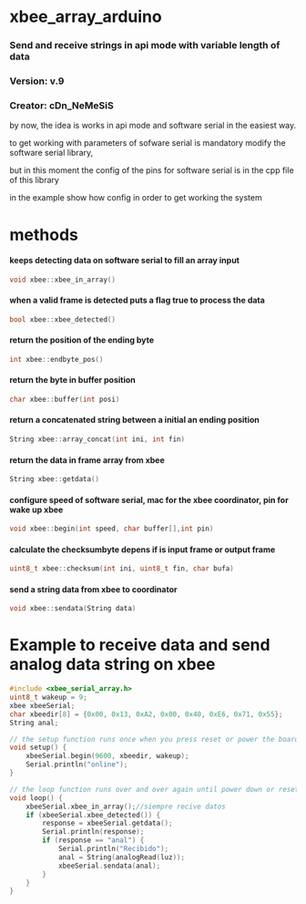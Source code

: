 # xbee_array_arduino
### Send and receive strings in api mode with variable length of data
### Version:  v.9
### Creator: cDn_NeMeSiS

by now, the idea is works in api mode and software serial in the easiest way.

to get working with parameters of sofware serial is mandatory modify the software serial library, 

but in this moment the config of the pins for software serial is in the cpp file of this library

in the example show how config in order to get working the system

# methods

#### keeps detecting data on software serial to fill an array input
``` c++
void xbee::xbee_in_array() 
```

#### when a valid frame is detected puts a flag true to process the data
``` c++
bool xbee::xbee_detected() 
```
#### return the position of the ending byte
``` c++ 
int xbee::endbyte_pos() 
```

#### return the byte in buffer position
``` c++
char xbee::buffer(int posi)
```

#### return a concatenated string between a initial an ending position
``` c++
String xbee::array_concat(int ini, int fin) 
```

#### return the data in frame array from xbee
``` c++
String xbee::getdata()
```

#### configure speed of software serial, mac for the xbee coordinator, pin for wake up xbee
``` c++
void xbee::begin(int speed, char buffer[],int pin)
```

#### calculate the checksumbyte depens if is input frame or output frame
``` c++
uint8_t xbee::checksum(int ini, uint8_t fin, char bufa) 
```

#### send a string data from xbee to coordinator
``` c++
void xbee::sendata(String data) 
```

# Example to receive data and send analog data string on xbee

``` c++
#include <xbee_serial_array.h>
uint8_t wakeup = 9;
xbee xbeeSerial;
char xbeedir[8] = {0x00, 0x13, 0xA2, 0x00, 0x40, 0xE6, 0x71, 0x55};
String anal;

// the setup function runs once when you press reset or power the board
void setup() {
	xbeeSerial.begin(9600, xbeedir, wakeup);
	Serial.println("online");
}

// the loop function runs over and over again until power down or reset
void loop() {
	xbeeSerial.xbee_in_array();//siempre recive datos
	if (xbeeSerial.xbee_detected()) {
		response = xbeeSerial.getdata();
		Serial.println(response);
		if (response == "anal") {
			Serial.println("Recibido");
			anal = String(analogRead(luz));
			xbeeSerial.sendata(anal);
		}
	}
}
```
